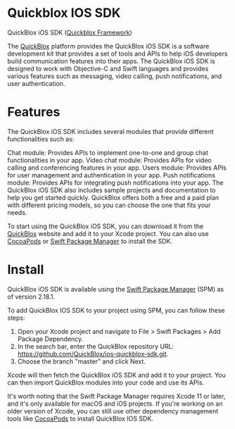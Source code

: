 # Quickblox IOS SDK

QuickBlox iOS SDK ([Quickblox Framework](https://github.com/QuickBlox/quickblox-ios-sdk/tree/master/Framework/Quickblox.xcframework))

The [QuickBlox](https://quickblox.com) platform provides the QuickBlox iOS SDK is a software development kit that provides a set of tools and APIs to help iOS developers build communication features into their apps.
The QuickBlox iOS SDK is designed to work with Objective-C and Swift languages and provides various features such as messaging, video calling, push notifications, and user authentication.

# Features

The QuickBlox iOS SDK includes several modules that provide different functionalities such as:

Chat module: Provides APIs to implement one-to-one and group chat functionalities in your app.
Video chat module: Provides APIs for video calling and conferencing features in your app.
Users module: Provides APIs for user management and authentication in your app.
Push notifications module: Provides APIs for integrating push notifications into your app.
The QuickBlox iOS SDK also includes sample projects and documentation to help you get started quickly.
QuickBlox offers both a free and a paid plan with different pricing models, so you can choose the one that fits your needs.

To start using the QuickBlox iOS SDK, you can download it from the [QuickBlox](https://quickblox.com) website and add it to your Xcode project. You can also use [CocoaPods](https://cocoapods.org) or [Swift Package Manager](https://www.swift.org/package-manager/) to install the SDK.

# Install

QuickBlox iOS SDK is available using the [Swift Package Manager](https://www.swift.org/package-manager/) (SPM) as of version 2.18.1.

To add QuickBlox IOS SDK to your project using SPM, you can follow these steps:

1. Open your Xcode project and navigate to File > Swift Packages > Add Package Dependency.
2. In the search bar, enter the QuickBlox repository URL: https://github.com/QuickBlox/ios-quickblox-sdk.git.
3. Choose the branch "master" and click Next.

Xcode will then fetch the QuickBlox iOS SDK and add it to your project.
You can then import QuickBlox modules into your code and use its APIs.

It's worth noting that the Swift Package Manager requires Xcode 11 or later, and it's only available for macOS and iOS projects. 
If you're working on an older version of Xcode, you can still use other dependency management tools like [CocoaPods](https://cocoapods.org) to install QuickBlox IOS SDK.
